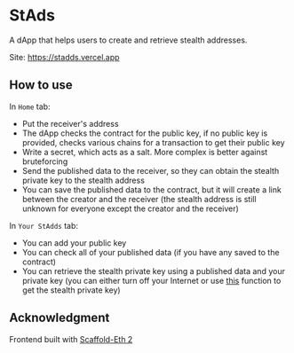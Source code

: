 # StAds

A dApp that helps users to create and retrieve stealth addresses.

Site: https://stadds.vercel.app

## How to use

In `Home` tab:

 - Put the receiver's address
 - The dApp checks the contract for the public key, if no public key is provided, checks various chains for a transaction to get their public key
 - Write a secret, which acts as a salt. More complex is better against bruteforcing
 - Send the published data to the receiver, so they can obtain the stealth private key to the stealth address
 - You can save the published data to the contract, but it will create a link between the creator and the receiver (the stealth address is still unknown for everyone except the creator and the receiver)

In `Your StAdds` tab:

 - You can add your public key
 - You can check all of your published data (if you have any saved to the contract)
 - You can retrieve the stealth private key using a published data and your private key (you can either turn off your Internet or use [this](https://github.com/nzmpi/StAdds/blob/main/packages/hardhat/helper.js#L32) function to get the stealth private key)

## Acknowledgment 

Frontend built with [Scaffold-Eth 2](https://github.com/scaffold-eth/scaffold-eth-2)
